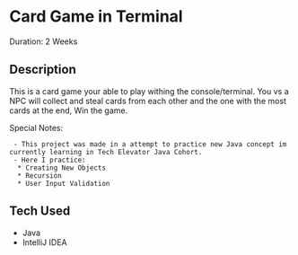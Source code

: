 # Card Game in Terminal
Duration: 2 Weeks

## Description

   This is a card game your able to play withing the console/terminal. You vs a NPC will collect and steal cards from each other and the one with the most cards at the end, Win the game.
   
   Special Notes:
   
     - This project was made in a attempt to practice new Java concept im currently learning in Tech Elevator Java Cohort.
     - Here I practice:
      * Creating New Objects
      * Recursion
      * User Input Validation

## Tech Used

  - Java
  - IntelliJ IDEA
